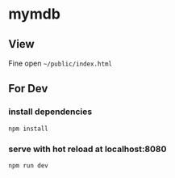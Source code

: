# mymdb

## View
Fine open `~/public/index.html`

## For Dev

### install dependencies
`npm install`

### serve with hot reload at localhost:8080
`npm run dev`

